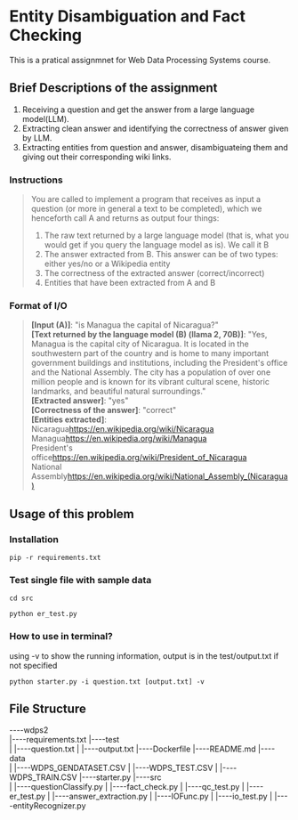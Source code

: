 # Entity Disambiguation and Fact Checking
This is a pratical assignmnet for Web Data Processing Systems course.
## Brief Descriptions of the assignment
1. Receiving a question and get the answer from a large language model(LLM).
2. Extracting clean answer and identifying the correctness of answer given by LLM.
3. Extracting entities from question and answer, disambiguateing them and giving out their corresponding wiki links.
### Instructions
> You are called to implement a program that receives as input a question (or more in general a text to be completed), which we henceforth call A and returns as output four things: <br />
> 1. The raw text returned by a large language model (that is, what you would get if you query the language model as is). We call it B  <br />
> 2. The answer extracted from B. This answer can be of two types: either yes/no or a Wikipedia entity  <br />
> 3. The correctness of the extracted answer (correct/incorrect)  <br />
> 4. Entities that have been extracted from A and B  <br />
### Format of I/O
> **[Input (A)]**: "is Managua the capital of Nicaragua?" <br />
> **[Text returned by the language model (B) (llama 2, 70B)]**: "Yes, Managua is the capital city of Nicaragua. It is located in the southwestern part of the country and is home to many important government buildings and institutions, including the President's office and the National Assembly. The city has a population of over one million people and is known for its vibrant cultural scene, historic landmarks, and beautiful natural surroundings." <br />
> **[Extracted answer]**: "yes" <br />
> **[Correctness of the answer]**: "correct" <br />
> **[Entities extracted]**: <br />
> Nicaragua<TAB>https://en.wikipedia.org/wiki/Nicaragua <br />
> Managua<TAB>https://en.wikipedia.org/wiki/Managua <br />
> President's office<TAB>https://en.wikipedia.org/wiki/President_of_Nicaragua <br />
> National Assembly<TAB>https://en.wikipedia.org/wiki/National_Assembly_(Nicaragua) <br />
## Usage of this problem
### Installation
```
pip -r requirements.txt
```
### Test single file with sample data
```
cd src
```
```
python er_test.py
```
### How to use in terminal?
using -v to show the running information, output is in the test/output.txt if not specified
```
python starter.py -i question.txt [output.txt] -v
```
## File Structure
----wdps2\
    |----requirements.txt
    |----test\
    |    |----question.txt
    |    |----output.txt
    |----Dockerfile
    |----README.md
    |----data\
    |    |----WDPS_GENDATASET.CSV
    |    |----WDPS_TEST.CSV
    |    |----WDPS_TRAIN.CSV
    |----starter.py
    |----src\
    |    |----questionClassify.py
    |    |----fact_check.py
    |    |----qc_test.py
    |    |----er_test.py
    |    |----answer_extraction.py
    |    |----IOFunc.py
    |    |----io_test.py
    |    |----entityRecognizer.py
